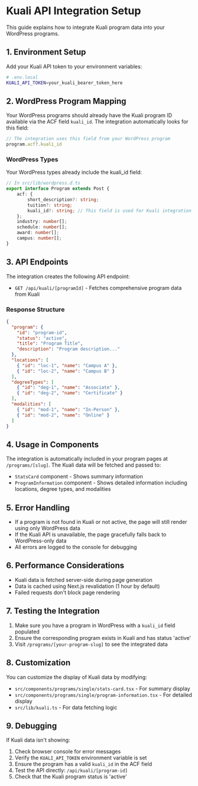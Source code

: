 # Kuali API Integration Setup

This guide explains how to integrate Kuali program data into your WordPress programs.

## 1. Environment Setup

Add your Kuali API token to your environment variables:

```bash
# .env.local
KUALI_API_TOKEN=your_kuali_bearer_token_here
```

## 2. WordPress Program Mapping

Your WordPress programs should already have the Kuali program ID available via the ACF field `kuali_id`. The integration automatically looks for this field:

```typescript
// The integration uses this field from your WordPress program
program.acf?.kuali_id
```

### WordPress Types

Your WordPress types already include the kuali_id field:

```typescript
// In src/lib/wordpress.d.ts
export interface Program extends Post {
    acf: {
        short_description?: string;
        tuition?: string;
        kuali_id?: string; // This field is used for Kuali integration
    };
    industry: number[];
    schedule: number[];
    award: number[];
    campus: number[];
}
```

## 3. API Endpoints

The integration creates the following API endpoint:

- `GET /api/kuali/[programId]` - Fetches comprehensive program data from Kuali

### Response Structure

```json
{
  "program": {
    "id": "program-id",
    "status": "active",
    "title": "Program Title",
    "description": "Program description..."
  },
  "locations": [
    { "id": "loc-1", "name": "Campus A" },
    { "id": "loc-2", "name": "Campus B" }
  ],
  "degreeTypes": [
    { "id": "deg-1", "name": "Associate" },
    { "id": "deg-2", "name": "Certificate" }
  ],
  "modalities": [
    { "id": "mod-1", "name": "In-Person" },
    { "id": "mod-2", "name": "Online" }
  ]
}
```

## 4. Usage in Components

The integration is automatically included in your program pages at `/programs/[slug]`. The Kuali data will be fetched and passed to:

- `StatsCard` component - Shows summary information
- `ProgramInformation` component - Shows detailed information including locations, degree types, and modalities

## 5. Error Handling

- If a program is not found in Kuali or not active, the page will still render using only WordPress data
- If the Kuali API is unavailable, the page gracefully falls back to WordPress-only data
- All errors are logged to the console for debugging

## 6. Performance Considerations

- Kuali data is fetched server-side during page generation
- Data is cached using Next.js revalidation (1 hour by default)
- Failed requests don't block page rendering

## 7. Testing the Integration

1. Make sure you have a program in WordPress with a `kuali_id` field populated
2. Ensure the corresponding program exists in Kuali and has status 'active'
3. Visit `/programs/[your-program-slug]` to see the integrated data

## 8. Customization

You can customize the display of Kuali data by modifying:

- `src/components/programs/single/stats-card.tsx` - For summary display
- `src/components/programs/single/program-information.tsx` - For detailed display
- `src/lib/kuali.ts` - For data fetching logic

## 9. Debugging

If Kuali data isn't showing:

1. Check browser console for error messages
2. Verify the `KUALI_API_TOKEN` environment variable is set
3. Ensure the program has a valid `kuali_id` in the ACF field
4. Test the API directly: `/api/kuali/[program-id]`
5. Check that the Kuali program status is 'active'
